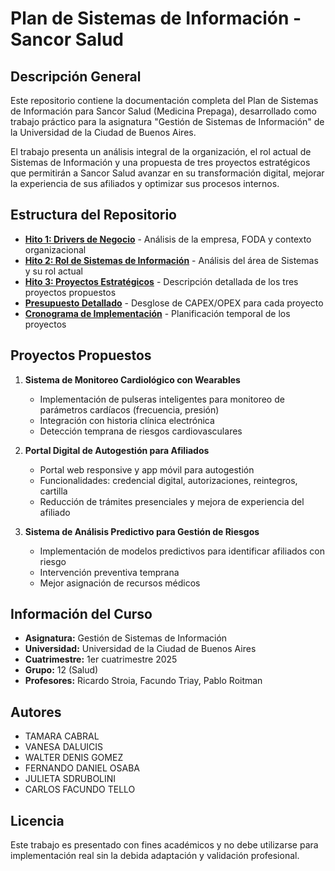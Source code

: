# Plan de Sistemas de Información - Sancor Salud

## Descripción General

Este repositorio contiene la documentación completa del Plan de Sistemas de Información para Sancor Salud (Medicina Prepaga), desarrollado como trabajo práctico para la asignatura "Gestión de Sistemas de Información" de la Universidad de la Ciudad de Buenos Aires.

El trabajo presenta un análisis integral de la organización, el rol actual de Sistemas de Información y una propuesta de tres proyectos estratégicos que permitirán a Sancor Salud avanzar en su transformación digital, mejorar la experiencia de sus afiliados y optimizar sus procesos internos.

## Estructura del Repositorio

- **[Hito 1: Drivers de Negocio](./hito1-markdown.md)** - Análisis de la empresa, FODA y contexto organizacional
- **[Hito 2: Rol de Sistemas de Información](./hito2-markdown.md)** - Análisis del área de Sistemas y su rol actual
- **[Hito 3: Proyectos Estratégicos](./hito3-markdown.md)** - Descripción detallada de los tres proyectos propuestos
- **[Presupuesto Detallado](./presupuesto-markdown.md)** - Desglose de CAPEX/OPEX para cada proyecto
- **[Cronograma de Implementación](./cronograma-markdown.md)** - Planificación temporal de los proyectos

## Proyectos Propuestos

1. **Sistema de Monitoreo Cardiológico con Wearables**
   - Implementación de pulseras inteligentes para monitoreo de parámetros cardíacos (frecuencia, presión)
   - Integración con historia clínica electrónica
   - Detección temprana de riesgos cardiovasculares

2. **Portal Digital de Autogestión para Afiliados**
   - Portal web responsive y app móvil para autogestión
   - Funcionalidades: credencial digital, autorizaciones, reintegros, cartilla
   - Reducción de trámites presenciales y mejora de experiencia del afiliado

3. **Sistema de Análisis Predictivo para Gestión de Riesgos**
   - Implementación de modelos predictivos para identificar afiliados con riesgo
   - Intervención preventiva temprana
   - Mejor asignación de recursos médicos

## Información del Curso

- **Asignatura:** Gestión de Sistemas de Información
- **Universidad:** Universidad de la Ciudad de Buenos Aires
- **Cuatrimestre:** 1er cuatrimestre 2025
- **Grupo:** 12 (Salud)
- **Profesores:** Ricardo Stroia, Facundo Triay, Pablo Roitman

## Autores

- TAMARA CABRAL
- VANESA DALUICIS
- WALTER DENIS GOMEZ
- FERNANDO DANIEL OSABA
- JULIETA SDRUBOLINI
- CARLOS FACUNDO TELLO

## Licencia

Este trabajo es presentado con fines académicos y no debe utilizarse para implementación real sin la debida adaptación y validación profesional.
